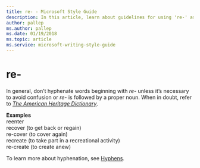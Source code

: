```yaml
---
title: re- - Microsoft Style Guide
description: In this article, learn about guidelines for using 're-' as a hyphenate in Microsoft documents and where to find more information about hyphenation.
author: pallep
ms.author: pallep
ms.date: 01/19/2018
ms.topic: article
ms.service: microsoft-writing-style-guide
---
```


# re-

In general, don’t hyphenate words beginning with *re-* unless it’s necessary to avoid confusion or *re-* is followed by a proper noun. When in doubt, refer to [*The American Heritage Dictionary*](https://ahdictionary.com/).

**Examples**  
reenter   
recover (to get back or regain)   
re-cover (to cover again)   
recreate (to take part in a recreational activity)   
re-create (to create anew)

To learn more about hyphenation, see [Hyphens](~/punctuation/dashes-hyphens/hyphens.md).
